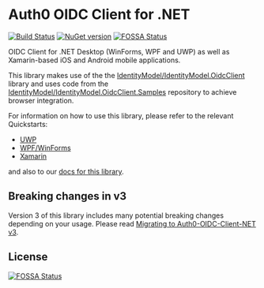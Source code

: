 # Auth0 OIDC Client for .NET

[![Build Status](https://dev.azure.com/Auth0SDK/Auth0%20OIDC%20Client.NET/_apis/build/status/auth0.auth0-oidc-client-net?branchName=master)](https://dev.azure.com/Auth0SDK/Auth0%20OIDC%20Client.NET/_build/latest?definitionId=4&branchName=master) [![NuGet version](https://img.shields.io/nuget/v/auth0.oidcclient.core.svg?style=flat)](https://www.nuget.org/packages/Auth0.OidcClient.Core/)
[![FOSSA Status](https://app.fossa.com/api/projects/git%2Bgithub.com%2Fauth0%2Fauth0-oidc-client-net.svg?type=shield)](https://app.fossa.com/projects/git%2Bgithub.com%2Fauth0%2Fauth0-oidc-client-net?ref=badge_shield)

OIDC Client for .NET Desktop (WinForms, WPF and UWP) as well as Xamarin-based iOS and Android mobile applications.

This library makes use of the the [IdentityModel/IdentityModel.OidcClient](https://github.com/IdentityModel/IdentityModel.OidcClient) library and uses code from the [IdentityModel/IdentityModel.OidcClient.Samples](https://github.com/IdentityModel/IdentityModel.OidcClient.Samples) repository to achieve browser integration.

For information on how to use this library, please refer to the relevant Quickstarts:

* [UWP](https://auth0.com/docs/quickstart/native/windows-uwp-csharp)
* [WPF/WinForms](https://auth0.com/docs/quickstart/native/wpf-winforms)
* [Xamarin](https://auth0.com/docs/quickstart/native/xamarin)

and also to our [docs for this library](https://auth0.github.io/auth0-oidc-client-net/documentation/intro.html).

## Breaking changes in v3

Version 3 of this library includes many potential breaking changes depending on your usage. Please read [Migrating to Auth0-OIDC-Client-NET v3](https://auth0.github.io/auth0-oidc-client-net/documentation/migration/v3.html).

## License
[![FOSSA Status](https://app.fossa.com/api/projects/git%2Bgithub.com%2Fauth0%2Fauth0-oidc-client-net.svg?type=large)](https://app.fossa.com/projects/git%2Bgithub.com%2Fauth0%2Fauth0-oidc-client-net?ref=badge_large)